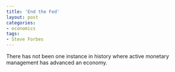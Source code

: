 ```yaml
---
title: 'End the Fed'
layout: post
categories:
- economics
tags:
- Steve Forbes
---
```


There has not been one instance in history where active monetary management has advanced an economy.